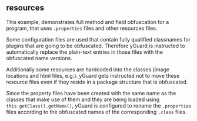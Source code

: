 resources
---------

This example, demonstrates full method and field obfuscation for a program, that uses `.properties` files and other resources files. 

Some configuration files are used that contain fully qualified classnames for plugins that are going to be obfuscated. Therefore yGuard is instructed to automatically replace the plain-text entries in those files with the obfuscated name versions.

Additionally some resources are hardcoded into the classes (image locations and html files, e.g.). yGuard gets instructed not to move these resource files even if they reside in a package structure that is obfuscated.

Since the property files have been created with the same name as the classes that make use of them and they are being loaded using `this.getClass().getName()`, yGuard is configured to rename the `.properties` files according to the obfuscated names of the corresponding `.class` files.

